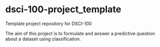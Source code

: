 # dsci-100-project_template
Template project repository for DSCI-100

The aim of this project is to formulate and answer a predictive question about a dataset using classification. 

